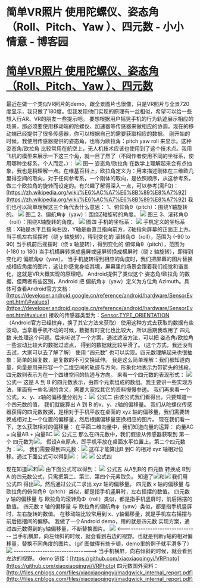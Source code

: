 
# 简单VR照片 使用陀螺仪、姿态角（Roll、Pitch、Yaw ）、四元数 - 小小情意 - 博客园






# [简单VR照片 使用陀螺仪、姿态角（Roll、Pitch、Yaw ）、四元数](https://www.cnblogs.com/xiaoxiaoqingyi/p/6932008.html)
最近在做一个类似VR照片的demo，跟全景图片也很像，只是VR照片与全景720度显示，我只做了180度。但我发现他们实现的原理有一丝相似，希望可以给一些想入行AR、VR的朋友一些提示吧。
要想根据用户摇晃手机的行为轨迹展示相应的场景，那必须要使用移动端的陀螺仪、加速器等传感器来做相应的协调。现在的移动端已经提供了很多传感器，你可以根据自己的需要获取相应的数据。
刚开始的时候，我使用传感器提供的姿态角，也称为欧拉角：pitch yaw roll 来显示。这种 姿态角/欧拉角 比较常用在航空上，无人机技术应该也使用到了这个技术点。我用飞机的模型来展示一下这三个角，就一目了然了（不同作者使用不同的坐标系，使用哪种坐标系，个人而定。）：
![](http://img.blog.csdn.net/20170601233358225?watermark/2/text/aHR0cDovL2Jsb2cuY3Nkbi5uZXQvdTAxMDIwMzcxNg==/font/5a6L5L2T/fontsize/400/fill/I0JBQkFCMA==/dissolve/70/gravity/Center)
图一
姿态角/欧拉角 在数学上理解起来会有点抽象，我也是稍理解一点。在维基百科上，欧拉角定义为：用来描述刚体在三维欧几里得空间的取向，对于任何参考系，一个刚体的取向，是依照顺序，从这参考系，做三个欧拉角的旋转而设定的。有兴趣了解得深入一点，可以参考(需FQ)：
[https://zh.wikipedia.org/wiki/%E6%AC%A7%E6%8B%89%E8%A7%92](https://zh.wikipedia.org/wiki/%E6%AC%A7%E6%8B%89%E8%A7%92)
我们也可以简单理解这三个角代表什么意思：
1、俯仰角θ（pitch）：围绕Y轴旋转的。
![](http://img.blog.csdn.net/20170601233429064?watermark/2/text/aHR0cDovL2Jsb2cuY3Nkbi5uZXQvdTAxMDIwMzcxNg==/font/5a6L5L2T/fontsize/400/fill/I0JBQkFCMA==/dissolve/70/gravity/Center)
图二
2、偏航角ψ（yaw）：围绕Z轴旋转的角度。
![](http://img.blog.csdn.net/20170601233454883?watermark/2/text/aHR0cDovL2Jsb2cuY3Nkbi5uZXQvdTAxMDIwMzcxNg==/font/5a6L5L2T/fontsize/400/fill/I0JBQkFCMA==/dissolve/70/gravity/Center)
图三
3、滚转角Φ（roll）：围绕X轴旋转的角度。
![](http://img.blog.csdn.net/20170601233517862?watermark/2/text/aHR0cDovL2Jsb2cuY3Nkbi5uZXQvdTAxMDIwMzcxNg==/font/5a6L5L2T/fontsize/400/fill/I0JBQkFCMA==/dissolve/70/gravity/Center)
图四
手机的坐标系：
![](http://img.blog.csdn.net/20170601233629478?watermark/2/text/aHR0cDovL2Jsb2cuY3Nkbi5uZXQvdTAxMDIwMzcxNg==/font/5a6L5L2T/fontsize/400/fill/I0JBQkFCMA==/dissolve/70/gravity/Center)
手机定义的坐标系统：X轴是水平且指向右边，Y轴是垂直且指向前方，Z轴指向屏幕的正面正上方。
当手机左右摇摆时（绕 y 轴旋转），得到变化的 滚转角Φ（roll），范围为 (-90 to 90)
当手机前后摇摆时（绕 x 轴旋转），得到变化的 俯仰角θ（pitch），范围为 (-180 to 180)
当手机横屏转换成竖屏或竖屏转换成横屏时（绕 z 轴旋转），即得到变化的 偏航角ψ（yaw）。
当手机旋转得到相应的角度时，我们把屏幕的图片替换成相应角度的图片，这让你感觉身临其境，屏幕里的场景会跟着我们视觉和谐变化，这就是VR大概实现的原理吧。
Android提供了类似这个 姿态角/欧拉角 的数据，但两者有些区别，Android 把 偏航角ψ（yaw）定义为方位角 Azimuth。具体可查看Android官方文档：[https://developer.android.google.cn/reference/android/hardware/SensorEvent.html\#values](https://developer.android.google.cn/reference/android/hardware/SensorEvent.html#values)
接收的传感器类型为：[Sensor.TYPE_ORIENTATION](https://developer.android.google.cn/reference/android/hardware/Sensor.html#TYPE_ORIENTATION)（Android官方已经摈弃，换了其它方法来获取）
使用这种方式去获取的数据有些波动，当拿着手机不动的时候，数据有时变化也比较大，所以后期我改用了 四元数 来处理这个问题。后来听说了一个方案，通过滤波方法，可以把 姿态角/欧拉角 一些波动比较大的数据过滤点， 得到的数据就比较平滑了。（这个方式，我还没有去试，大家可以去了解了解）
使用 “四元数” 也可以实现。四元数理解起来也很抽象：简单的超复数，是复数的不可交换延伸。
我是这么简单理解：我们都知道向量，向量是用来形容一个二维空间的轨迹与方向，形象化地表示为带箭头的线段。四元数则表示为在一个四维空间的轨迹与方向。
来看一个四元数的表现形式：
![](http://img.blog.csdn.net/20170601233955223?watermark/2/text/aHR0cDovL2Jsb2cuY3Nkbi5uZXQvdTAxMDIwMzcxNg==/font/5a6L5L2T/fontsize/400/fill/I0JBQkFCMA==/dissolve/70/gravity/Center)
公式一
这是 A 到 B 的四元数表示，由四个元素组成的数组。我主要讲一些实现方法，里面有一些名词的含义，需要大家找其它的资料慢慢参透。
我们再来看一个公式，x、y、z轴的偏移量分别为：
![](http://img.blog.csdn.net/20170601234014248?watermark/2/text/aHR0cDovL2Jsb2cuY3Nkbi5uZXQvdTAxMDIwMzcxNg==/font/5a6L5L2T/fontsize/400/fill/I0JBQkFCMA==/dissolve/70/gravity/Center)
公式二
由该公式我们看得出，只要知道一个四元数的值， 我们就能算出 A 到 B 的x、y、z轴的偏移量。
我们从陀螺仪传感器获得的四元数数据，是相对于手机平放在桌面的 xyz 轴的偏移量，我们需要转换成相对上一个位置的偏移量，然后根据偏移量更换相应的图片。
现在我们看一下，怎么获取相对的偏移量：
在平面二维向量中，我们知道向量的运算： 向量AC = 向量AB + 向量BC
![](http://img.blog.csdn.net/20170601234102521?watermark/2/text/aHR0cDovL2Jsb2cuY3Nkbi5uZXQvdTAxMDIwMzcxNg==/font/5a6L5L2T/fontsize/400/fill/I0JBQkFCMA==/dissolve/70/gravity/Center)
公式三
那么在四元数中，我们假设从传感器获取到
第一个 四元数为![](http://img.blog.csdn.net/20170601234251381?watermark/2/text/aHR0cDovL2Jsb2cuY3Nkbi5uZXQvdTAxMDIwMzcxNg==/font/5a6L5L2T/fontsize/400/fill/I0JBQkFCMA==/dissolve/70/gravity/Center)，
假设A点原点，即手机平放在桌面水平位置上。第二个四元数为：![](http://img.blog.csdn.net/20170601234309221?watermark/2/text/aHR0cDovL2Jsb2cuY3Nkbi5uZXQvdTAxMDIwMzcxNg==/font/5a6L5L2T/fontsize/400/fill/I0JBQkFCMA==/dissolve/70/gravity/Center)，
我们需要得到四元数：![](http://img.blog.csdn.net/20170601234325456?watermark/2/text/aHR0cDovL2Jsb2cuY3Nkbi5uZXQvdTAxMDIwMzcxNg==/font/5a6L5L2T/fontsize/400/fill/I0JBQkFCMA==/dissolve/70/gravity/Center)
这样才能算出B 到C 的相对 xyz 轴相对位移。通过下面公式可以得到![](http://img.blog.csdn.net/20170601234344425?watermark/2/text/aHR0cDovL2Jsb2cuY3Nkbi5uZXQvdTAxMDIwMzcxNg==/font/5a6L5L2T/fontsize/400/fill/I0JBQkFCMA==/dissolve/70/gravity/Center)：
![](http://img.blog.csdn.net/20170601234442911?watermark/2/text/aHR0cDovL2Jsb2cuY3Nkbi5uZXQvdTAxMDIwMzcxNg==/font/5a6L5L2T/fontsize/400/fill/I0JBQkFCMA==/dissolve/70/gravity/Center)
![](http://img.blog.csdn.net/20170601234458349?watermark/2/text/aHR0cDovL2Jsb2cuY3Nkbi5uZXQvdTAxMDIwMzcxNg==/font/5a6L5L2T/fontsize/400/fill/I0JBQkFCMA==/dissolve/70/gravity/Center)
公式四

现在知道![](http://img.blog.csdn.net/20170601234309221?watermark/2/text/aHR0cDovL2Jsb2cuY3Nkbi5uZXQvdTAxMDIwMzcxNg==/font/5a6L5L2T/fontsize/400/fill/I0JBQkFCMA==/dissolve/70/gravity/Center)和![](http://img.blog.csdn.net/20170601234653539?watermark/2/text/aHR0cDovL2Jsb2cuY3Nkbi5uZXQvdTAxMDIwMzcxNg==/font/5a6L5L2T/fontsize/400/fill/I0JBQkFCMA==/dissolve/70/gravity/Center)
由下面公式可以得到：
![](http://img.blog.csdn.net/20170601234714024?watermark/2/text/aHR0cDovL2Jsb2cuY3Nkbi5uZXQvdTAxMDIwMzcxNg==/font/5a6L5L2T/fontsize/400/fill/I0JBQkFCMA==/dissolve/70/gravity/Center)
公式五
从A到B的 四元数 转换成 B到A 的四元数公式，只需把第二、第三、第四个元素取负。
知道了![](http://img.blog.csdn.net/20170601234309221?watermark/2/text/aHR0cDovL2Jsb2cuY3Nkbi5uZXQvdTAxMDIwMzcxNg==/font/5a6L5L2T/fontsize/400/fill/I0JBQkFCMA==/dissolve/70/gravity/Center)和![](http://img.blog.csdn.net/20170601234653539?watermark/2/text/aHR0cDovL2Jsb2cuY3Nkbi5uZXQvdTAxMDIwMzcxNg==/font/5a6L5L2T/fontsize/400/fill/I0JBQkFCMA==/dissolve/70/gravity/Center)
我们用 公式四 得出![](http://img.blog.csdn.net/20170601234344425?watermark/2/text/aHR0cDovL2Jsb2cuY3Nkbi5uZXQvdTAxMDIwMzcxNg==/font/5a6L5L2T/fontsize/400/fill/I0JBQkFCMA==/dissolve/70/gravity/Center)，然后通过公式二求出 xyz 轴的偏移量。
四元数 x 轴的偏移量 与 欧拉角的俯仰角θ（pitch）类似，都是指手机竖屏时，左右摇摆的数值。
四元数 y 轴的偏移量 与 欧拉角的滚转角Φ（roll）类似，都是指手机竖屏时，前后摇摆的数值。
四元数 z 轴的偏移量 与 欧拉角的偏航角ψ（yaw）类似，都是指手机竖屏时，左右旋转的数值。
在移动端比较常用到 x、y轴偏移量，就是手机左右摇摆与前后摇摆间的偏移。
我做了一个Android demo，用的就是四元数 实现方案，通过四元数得到的y轴偏移量，不断替换图片。
![](http://img.blog.csdn.net/20170601235513066?watermark/2/text/aHR0cDovL2Jsb2cuY3Nkbi5uZXQvdTAxMDIwMzcxNg==/font/5a6L5L2T/fontsize/400/fill/I0JBQkFCMA==/dissolve/70/gravity/Center)
<-------------------------------
当手机横屏，向左倾斜的时候，就会看到右边的视野。也就是判断y轴的相对偏移量，替换不同角度的图片。（gif 图做得有些卡顿，demo里的例子就平滑多了）
![](http://img.blog.csdn.net/20170601235533535?watermark/2/text/aHR0cDovL2Jsb2cuY3Nkbi5uZXQvdTAxMDIwMzcxNg==/font/5a6L5L2T/fontsize/400/fill/I0JBQkFCMA==/dissolve/70/gravity/Center)
-------------------------------->
当手机横屏，向右倾斜的时候，就会看到左边的视野。
demo 链接：[https://github.com/xiaoxiaoqingyi/VRPhoto](https://github.com/xiaoxiaoqingyi/VRPhoto)
四元数国外资料：[http://files.cnblogs.com/files/xiaoxiaoqingyi/madgwick_internal_report.pdf](http://files.cnblogs.com/files/xiaoxiaoqingyi/madgwick_internal_report.pdf)





